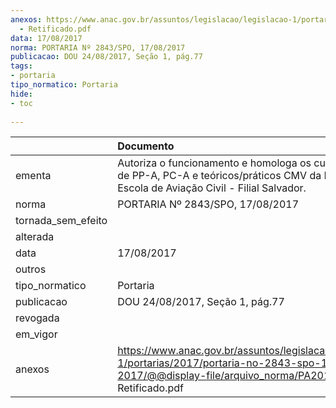 ```yaml
---
anexos: https://www.anac.gov.br/assuntos/legislacao/legislacao-1/portarias/2017/portaria-no-2843-spo-17-08-2017/@@display-file/arquivo_norma/PA2017-2843
  - Retificado.pdf
data: 17/08/2017
norma: PORTARIA Nº 2843/SPO, 17/08/2017
publicacao: DOU 24/08/2017, Seção 1, pág.77
tags:
- portaria
tipo_normatico: Portaria
hide: 
- toc 
 
---
```


|                    | Documento                                                                                                                                                         |
|:-------------------|:------------------------------------------------------------------------------------------------------------------------------------------------------------------|
| ementa             | Autoriza o funcionamento e homologa os cursos teóricos de PP-A, PC-A e teóricos/práticos CMV da Falcon Escola de Aviação Civil - Filial Salvador.                 |
| norma              | PORTARIA Nº 2843/SPO, 17/08/2017                                                                                                                                  |
| tornada_sem_efeito |                                                                                                                                                                   |
| alterada           |                                                                                                                                                                   |
| data               | 17/08/2017                                                                                                                                                        |
| outros             |                                                                                                                                                                   |
| tipo_normatico     | Portaria                                                                                                                                                          |
| publicacao         | DOU 24/08/2017, Seção 1, pág.77                                                                                                                                   |
| revogada           |                                                                                                                                                                   |
| em_vigor           |                                                                                                                                                                   |
| anexos             | https://www.anac.gov.br/assuntos/legislacao/legislacao-1/portarias/2017/portaria-no-2843-spo-17-08-2017/@@display-file/arquivo_norma/PA2017-2843 - Retificado.pdf |